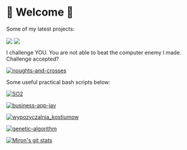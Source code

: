 # 🚀 Welcome 🚀
Some of my latest projects:

<a>
<img align="center" src="[![weather-station-stm32](https://github-readme-stats.vercel.app/api/pin/?username=sevelantis&repo=weather-station-stm32&theme=nightowl&show_owner=true)](https://github.com/Sevelantis/weather-station-stm32/)" />
</a>
<a>
<img align="center" src="[![multithreading-server-requests](https://github-readme-stats.vercel.app/api/pin/?username=sevelantis&repo=multithreading-server-requests&theme=nightowl&show_owner=true)](https://github.com/Sevelantis/multithreading-server-requests)"/>
</a>

I challenge YOU. You are not able to beat the computer enemy I made. Challenge accepted?

[![noughts-and-crosses](https://github-readme-stats.vercel.app/api/pin/?username=sevelantis&repo=noughts-and-crosses&theme=nightowl&show_owner=true)](https://github.com/Sevelantis/noughts-and-crosses)

Some useful practical bash scripts below:

[![SO2](https://github-readme-stats.vercel.app/api/pin/?username=sevelantis&repo=SO2&theme=gruvbox&show_owner=true)](https://github.com/Sevelantis/SO2)

[![business-app-jav](https://github-readme-stats.vercel.app/api/pin/?username=sevelantis&repo=business-app-java&theme=gruvbox&show_owner=true)](https://github.com/Sevelantis/business-app-java)

[![wypozyczalnia_kostiumow](https://github-readme-stats.vercel.app/api/pin/?username=Agstarte&repo=wypozyczalnia_kostiumow&theme=gruvbox&show_owner=false)](https://github.com/Agstarte/wypozyczalnia_kostiumow/)

[![genetic-algorithm](https://github-readme-stats.vercel.app/api/pin/?username=sevelantis&repo=genetic-algorithm&theme=gruvbox&show_owner=true)](https://github.com/Sevelantis/genetic-algorithm)

[![Miron's git stats](https://github-readme-stats.vercel.app/api?username=sevelantis&hide=stars,prs,issues&count_private=true&show_icons=true&theme=cobalt&include_all_commits=true&line_height=30)](https://github.com/sevelantis)
